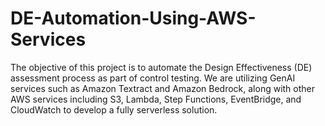 # DE-Automation-Using-AWS-Services
The objective of this project is to automate the Design Effectiveness (DE) assessment process as part of control testing. We are utilizing GenAI services such as Amazon Textract and Amazon Bedrock, along with other AWS services including S3, Lambda, Step Functions, EventBridge, and CloudWatch to develop a fully serverless solution.
